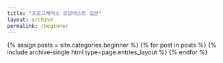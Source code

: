 ```yaml
---
title: "프로그래머스 코딩테스트 입문"
layout: archive
permalink: /beginner
---
```



{% assign posts = site.categories.beginner %}
{% for post in posts %} {% include archive-single.html type=page.entries_layout %} {% endfor %}